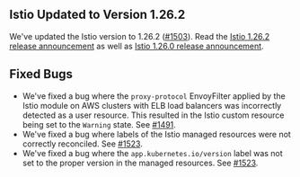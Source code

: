 ## Istio Updated to Version 1.26.2

We've updated the Istio version to 1.26.2 ([#1503](https://github.com/kyma-project/istio/pull/1503)).
Read the [Istio 1.26.2 release announcement](https://istio.io/latest/news/releases/1.26.x/announcing-1.26.2/) as well
as [Istio 1.26.0 release announcement](https://istio.io/latest/news/releases/1.26.x/announcing-1.26/).

## Fixed Bugs

- We've fixed a bug where the `proxy-protocol` EnvoyFilter applied by the Istio module on AWS clusters with ELB load balancers was incorrectly detected as a user resource. This resulted in the Istio custom resource being set to the `Warning` state. See [#1491](https://github.com/kyma-project/istio/issues/1491).
- We've fixed a bug where labels of the Istio managed resources were not correctly reconciled. See [#1523](https://github.com/kyma-project/istio/issues/1523).
- We've fixed a bug where the `app.kubernetes.io/version` label was not set to the proper version in the managed resources. See [#1523](https://github.com/kyma-project/istio/issues/1523).